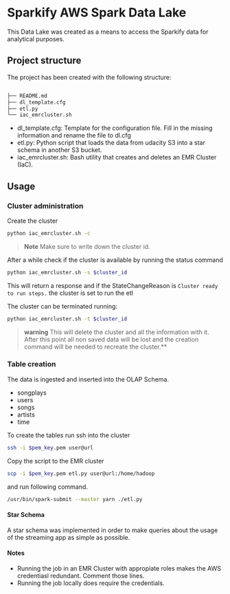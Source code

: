 # Sparkify AWS Spark Data Lake

This Data Lake was created as a means to access the Sparkify data for analytical purposes.

## Project structure

The project has been created with the following structure:

```bash

├── README.md
├── dl_template.cfg
├── etl.py
└── iac_emrcluster.sh
```

- dl_template.cfg: Template for the configuration file. Fill in the missing information and rename the file to dl.cfg
- etl.py: Python script that loads the data from udacity S3 into a star schema in another S3 bucket.
- iac_emrcluster.sh: Bash utility that creates and deletes an EMR Cluster (IaC).

## Usage

### Cluster administration

Create the cluster

```bash
python iac_emrcluster.sh -c
```

> **Note**
> Make sure to write down the cluster id.

After a while check if the cluster is available by running the status command

```bash
python iac_emrcluster.sh -s $cluster_id
```

This will return a response and if the StateChangeReason is `Cluster ready to run steps.` the cluster is set to run the etl

The cluster can be terminated running:

```bash
python iac_emrcluster.sh -t $cluster_id
```

> **warning** 
> This will delete the cluster and all the information with it. After this point all non saved data will be lost and the creation command will be needed to recreate the cluster.** 

### Table creation


The data is ingested and inserted into the OLAP Schema.

- songplays
- users
- songs
- artists
- time 

To create the tables run ssh into the cluster

```bash
ssh -i $pem_key.pem user@url
```

Copy the script to the EMR cluster

```bash
scp -i $pem_key.pem etl.py user@url:/home/hadoop
```

and run following command. 

```bash
/usr/bin/spark-submit --master yarn ./etl.py
```

#### Star Schema

A star schema was implemented in order to make queries about the usage of the streaming app as simple as possible.

#### Notes

- Running the job in an EMR Cluster with appropiate roles makes the AWS credentiasl redundant. Comment those lines.
- Running the job locally does require the credentials.